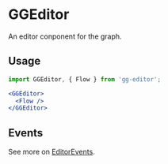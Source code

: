 # GGEditor

An editor conponent for the graph.

## Usage

```jsx
import GGEditor, { Flow } from 'gg-editor';

<GGEditor>
  <Flow />
</GGEditor>
```

## Events

See more on [EditorEvents](./editorEvents.en-US.md).